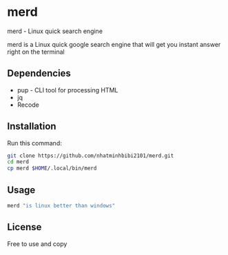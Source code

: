 # merd
merd - Linux quick search engine

merd is a Linux quick google search engine that will get you instant answer right on the terminal

## Dependencies
* pup - CLI tool for processing HTML
* jq
* Recode 

## Installation
Run this command:
```bash
git clone https://github.com/nhatminhbibi2101/merd.git
cd merd
cp merd $HOME/.local/bin/merd
```

## Usage
```bash
merd "is linux better than windows"
```

## License
Free to use and copy
